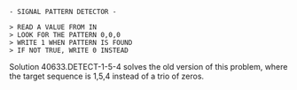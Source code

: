 ```
- SIGNAL PATTERN DETECTOR -

> READ A VALUE FROM IN
> LOOK FOR THE PATTERN 0,0,0
> WRITE 1 WHEN PATTERN IS FOUND
> IF NOT TRUE, WRITE 0 INSTEAD
```

Solution 40633.DETECT-1-5-4 solves the old version of this problem,
where the target sequence is 1,5,4 instead of a trio of zeros.
